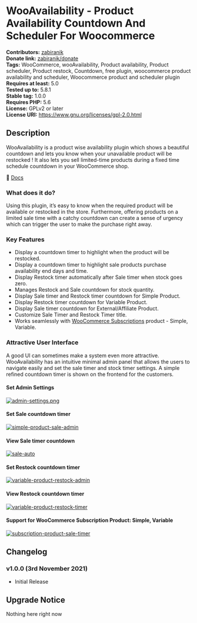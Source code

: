 # WooAvailability  - Product Availability Countdown And Scheduler For Woocommerce #
**Contributors:** [zabiranik](https://profiles.wordpress.org/zabiranik/)  
**Donate link:** [zabiranik/donate](https://www.buymeacoffee.com/zabiranik)  
**Tags:** WooCommerce, wooAvailability, Product availability, Product scheduler, Product restock, Countdown, free plugin, woocommerce product availability and scheduler, Woocommerce product and scheduler plugin  
**Requires at least:** 5.0  
**Tested up to:** 5.8.1  
**Stable tag:** 1.0.0  
**Requires PHP:** 5.6  
**License:** GPLv2 or later  
**License URI:** https://www.gnu.org/licenses/gpl-2.0.html  

## Description ##

WooAvailability is a product wise availability plugin which shows a beautiful countdown and lets you know when your unavailable product will be restocked ! It also lets you sell limited-time products during a fixed time schedule countdown in your WooCommerce shop.

📄 [Docs](https://github.com/xaviranik/woo-availability/wiki)

### What does it do?

Using this plugin, it’s easy to know when the required product will be available or restocked in the store. Furthermore, offering products on a limited sale time with a catchy countdown can create a sense of urgency which can trigger the user to make the purchase right away.


### Key Features

- Display a countdown timer to highlight when the product will be restocked.
- Display a countdown timer to highlight sale products purchase availability end days and time.
- Display Restock timer automatically after Sale timer when stock goes zero.
- Manages Restock and Sale countdown for stock quantity.
- Display Sale timer and Restock timer countdown for Simple Product.
- Display Restock timer countdown for Variable Product.
- Display Sale timer countdown for External/Affiliate Product.
- Customize Sale Timer and Restock Timer title.
- Works seamlessly with [WooCommerce Subscriptions](https://woocommerce.com/products/woocommerce-subscriptions/) product - Simple, Variable.

### Attractive User Interface

A good UI can sometimes make a system even more attractive. WooAvailability has an intuitive minimal admin panel that allows the users to navigate easily and set the sale timer and stock timer settings. A simple refined countdown timer is shown on the frontend for the customers.

#### Set Admin Settings
[![admin-settings.png](https://i.postimg.cc/SN46BLXG/07-admin-settings.png)]()

#### Set Sale countdown timer
[![simple-product-sale-admin](https://i.postimg.cc/ZqQP2139/05-simple-product-sale-admin.png)]()

#### View Sale timer countdown
[![sale-auto](https://i.postimg.cc/0NnFS5LT/09-sale-auto.png)]()

#### Set Restock countdown timer
[![variable-product-restock-admin](https://i.postimg.cc/8CpLLxkK/1.png)]()

#### View Restock countdown timer
[![variable-product-restock-timer](https://i.postimg.cc/1zXcW9gh/02-variable-product-restock-timer.png)]()

#### Support for WooCommerce Subscription Product: Simple, Variable
[![subscription-product-sale-timer](https://i.postimg.cc/wMXhtMrJ/03-subscription-product-sale-timer.png)]()


## Changelog ##

### v1.0.0 (3rd November 2021) ###

- Initial Release

## Upgrade Notice ##

Nothing here right now
